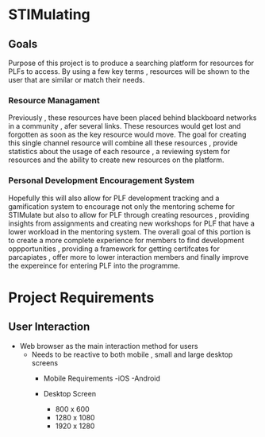 # STIMulating

## Goals
Purpose of this project is to produce a searching platform for resources for PLFs to access.
By using a few key terms , resources will be shown to the user that are similar or match their needs.

### Resource Managament

Previously , these resources have been placed behind blackboard networks in a community , afer several links. 
These resources would get lost and forgotten as soon as the key resource would move. The goal for creating this 
single channel resource will combine all these resources , provide statistics about the usage of each resource ,
a reviewing system for resources and the ability to create new resources on the platform.

### Personal Development Encouragement System

Hopefully this will also allow for PLF development tracking and a gamification system to encourage not only the mentoring 
scheme for STIMulate but also to allow for PLF through creating resources , providing insights from assignments and creating
new workshops for PLF that have a lower workload in the mentoring system. The overall goal of this portion is to create a
more complete experience for members to find development oppportunities , providing a framework for getting certifcates for 
parcapiates , offer more to lower interaction members and finally improve the expereince for entering PLF into the programme.


# Project Requirements

## User Interaction
- Web browser as the main interaction method for users
	- Needs to be reactive to both mobile , small and large desktop screens
		- Mobile Requirements
			-iOS
			-Android

		- Desktop Screen
			- 800 x 600
			- 1280 x 1080
			- 1920 x 1280